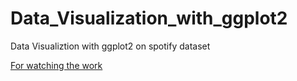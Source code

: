 # Data_Visualization_with_ggplot2
Data Visualiztion with ggplot2 on spotify dataset


[For watching the work](https://github.com/Eladgo10/Data_Visualization_with_ggplot2/blob/2e228a0046f364edf3e25c94ac6bbedee41ea3c2/data_vis.pdf)
